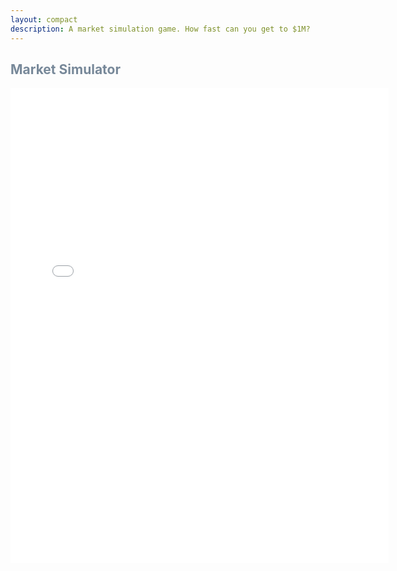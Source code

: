 ```yaml
---
layout: compact
description: A market simulation game. How fast can you get to $1M?
---
```


<h2 style="text-align: left; color: lightslategray;" markdown="1"><b>Market Simulator</b></h2>

<iframe src="/app/market_simulator/market_sim.html" style="transform: scale(1); transform-origin: 0 0;" width="120%" height = "760" frameborder="0"></iframe>

